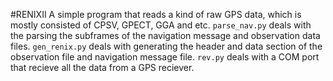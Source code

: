 #RENIXII
A simple program that reads a kind of raw GPS data, which is mostly consisted of CPSV, GPECT, GGA and etc. 
`parse_nav.py` deals with the parsing the subframes of the navigation message and observation data files.
`gen_renix.py` deals with generating the header and data section of the observation file and navigation message file.
`rev.py` deals with a COM port that recieve all the data from a GPS reciever.
